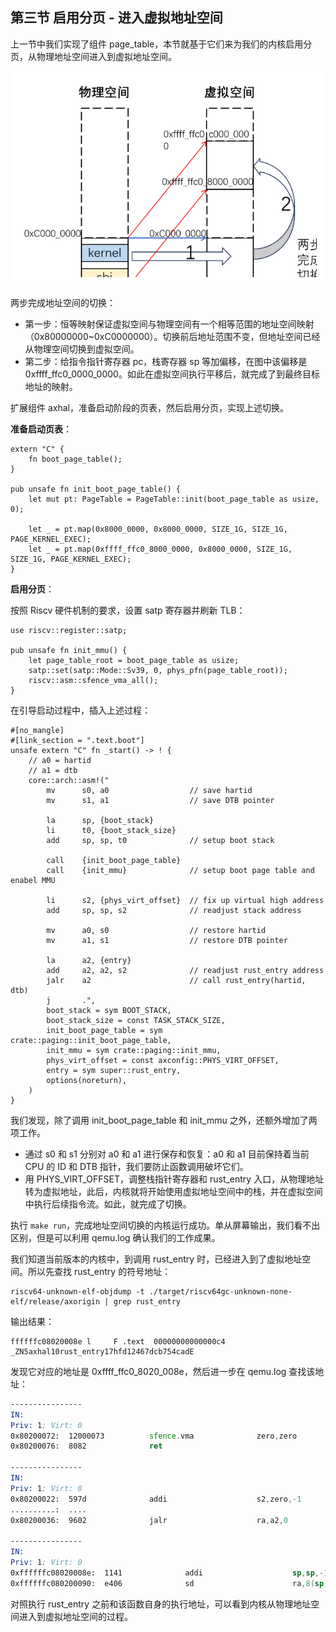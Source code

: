 ## 第三节 启用分页 - 进入虚拟地址空间



上一节中我们实现了组件 page_table，本节就基于它们来为我们的内核启用分页，从物理地址空间进入到虚拟地址空间。



<div style="text-align:center">
   <img src=".\img\恒等映射空间切换.svg" alt="恒等映射空间切换" style="zoom:100%"/>
</div>



两步完成地址空间的切换：

* 第一步：恒等映射保证虚拟空间与物理空间有一个相等范围的地址空间映射（0x80000000~0xC0000000）。切换前后地址范围不变，但地址空间已经从物理空间切换到虚拟空间。
* 第二步：给指令指针寄存器 pc，栈寄存器 sp 等加偏移，在图中该偏移是 0xffff_ffc0_0000_0000。如此在虚拟空间执行平移后，就完成了到最终目标地址的映射。

扩展组件 axhal，准备启动阶段的页表，然后启用分页，实现上述切换。



**准备启动页表**：

```rust,ignore
extern "C" {
    fn boot_page_table();
}

pub unsafe fn init_boot_page_table() {
    let mut pt: PageTable = PageTable::init(boot_page_table as usize, 0);

    let _ = pt.map(0x8000_0000, 0x8000_0000, SIZE_1G, SIZE_1G, PAGE_KERNEL_EXEC);
    let _ = pt.map(0xffff_ffc0_8000_0000, 0x8000_0000, SIZE_1G, SIZE_1G, PAGE_KERNEL_EXEC);
}
```



**启用分页**：

按照 Riscv 硬件机制的要求，设置 satp 寄存器并刷新 TLB：

```rust,ignore
use riscv::register::satp;

pub unsafe fn init_mmu() {
    let page_table_root = boot_page_table as usize;
    satp::set(satp::Mode::Sv39, 0, phys_pfn(page_table_root));
    riscv::asm::sfence_vma_all();
}
```



在引导启动过程中，插入上述过程：

```rust,ignore
#[no_mangle]
#[link_section = ".text.boot"]
unsafe extern "C" fn _start() -> ! {
    // a0 = hartid
    // a1 = dtb
    core::arch::asm!("
        mv      s0, a0                  // save hartid
        mv      s1, a1                  // save DTB pointer

        la      sp, {boot_stack}
        li      t0, {boot_stack_size}
        add     sp, sp, t0              // setup boot stack

        call    {init_boot_page_table}
        call    {init_mmu}              // setup boot page table and enabel MMU

        li      s2, {phys_virt_offset}  // fix up virtual high address
        add     sp, sp, s2              // readjust stack address

        mv      a0, s0                  // restore hartid
        mv      a1, s1                  // restore DTB pointer

        la      a2, {entry}
        add     a2, a2, s2              // readjust rust_entry address
        jalr    a2                      // call rust_entry(hartid, dtb)
        j       .",
        boot_stack = sym BOOT_STACK,
        boot_stack_size = const TASK_STACK_SIZE,
        init_boot_page_table = sym crate::paging::init_boot_page_table,
        init_mmu = sym crate::paging::init_mmu,
        phys_virt_offset = const axconfig::PHYS_VIRT_OFFSET,
        entry = sym super::rust_entry,
        options(noreturn),
    )
}
```

我们发现，除了调用 init_boot_page_table 和 init_mmu 之外，还额外增加了两项工作。

* 通过 s0 和 s1 分别对 a0 和 a1 进行保存和恢复：a0 和 a1 目前保持着当前 CPU 的 ID 和 DTB 指针，我们要防止函数调用破坏它们。
* 用 PHYS_VIRT_OFFSET，调整栈指针寄存器和 rust_entry 入口，从物理地址转为虚拟地址，此后，内核就将开始使用虚拟地址空间中的栈，并在虚拟空间中执行后续指令流。如此，就完成了切换。

执行 `make run`，完成地址空间切换的内核运行成功。单从屏幕输出，我们看不出区别，但是可以利用 qemu.log 确认我们的工作成果。

我们知道当前版本的内核中，到调用 rust_entry 时，已经进入到了虚拟地址空间。所以先查找 rust_entry 的符号地址：

```shell
riscv64-unknown-elf-objdump -t ./target/riscv64gc-unknown-none-elf/release/axorigin | grep rust_entry
```

输出结果：

```shell
ffffffc08020008e l     F .text  00000000000000c4 _ZN5axhal10rust_entry17hfd12467dcb754cadE
```

发现它对应的地址是 0xffff_ffc0_8020_008e，然后进一步在 qemu.log 查找该地址：

```asm
----------------
IN:
Priv: 1; Virt: 0
0x80200072:  12000073          sfence.vma              zero,zero
0x80200076:  8082              ret

----------------
IN:
Priv: 1; Virt: 0
0x80200022:  597d              addi                    s2,zero,-1
..........:  ....
0x80200036:  9602              jalr                    ra,a2,0

----------------
IN:
Priv: 1; Virt: 0
0xffffffc08020008e:  1141              addi                    sp,sp,-16
0xffffffc080200090:  e406              sd                      ra,8(sp)
```

对照执行 rust_entry 之前和该函数自身的执行地址，可以看到内核从物理地址空间进入到虚拟地址空间的过程。





<script src="https://utteranc.es/client.js"
        repo="OSLearning365/blog-issues"
        issue-term="pathname"
        theme="github-light"
        crossorigin="anonymous"
        async>
</script>
